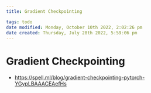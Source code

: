 ```yaml
---
title: Gradient Checkpointing

tags: todo
date modified: Monday, October 10th 2022, 2:02:26 pm
date created: Thursday, July 28th 2022, 5:59:06 pm
---
```


# Gradient Checkpointing
- <https://spell.ml/blog/gradient-checkpointing-pytorch-YGypLBAAACEAefHs>



